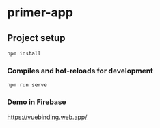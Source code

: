 # primer-app

## Project setup
```
npm install
```

### Compiles and hot-reloads for development
```
npm run serve
```

### Demo in Firebase

https://vuebinding.web.app/

